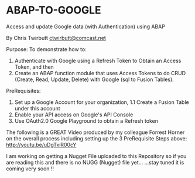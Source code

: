 ABAP-TO-GOOGLE
==============

Access and update Google data (with Authentication) using ABAP

By Chris Twirbutt
ctwirbutt@comcast.net

Purpose:
To demonstrate how to:
1) Authenticate with Google using a Refresh Token to Obtain an Access Token, and then
2) Create an ABAP function module that uses Access Tokens to do CRUD (Create, Read, Update, Delete) with Google (sql to Fusion Tables).

PreRequisites:

1) Set up a Google Account for your organization,
  1.1 Create a Fusion Table under this account
2) Enable your API access on Google's API Console
3) Use OAuth2.0 Google Playground to obtain a Refresh token

The following is a GREAT Video produced by my colleague Forrest Horner on the overall process including setting up the 3 PreRequisite Steps above:
http://youtu.be/uDgTxiR00cY

I am working on getting a Nugget File uploaded to this Repository so if you are reading this and there is no
NUGG (Nugget) file yet...     ...stay tuned it is coming very soon !!



